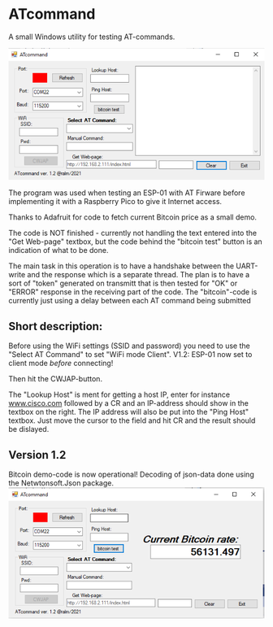 # ATcommand
A small Windows utility for testing AT-commands.

![Screendump](/doc/screen_1.2.png)

The program was used when testing an ESP-01 with AT Firware before implementing it with a Raspberry Pico to give it Internet access.

Thanks to Adafruit for code to fetch current Bitcoin price as a small demo.

The code is NOT finished - currently not handling the text entered into the "Get Web-page" textbox, but the code behind the "bitcoin test" button is an indication of what to be done.

The main task in this operation is to have a handshake between the UART-write and the response which is a separate thread.
The plan is to have a sort of "token" generated on transmitt that is then tested for "OK" or "ERROR" response in the receiving part of the code. The "bitcoin"-code is currently just using a delay between each AT command being submitted

## Short description:
Before using the WiFi settings (SSID and password) you need to use the "Select AT Command" to set "WiFi mode Client". V1.2: ESP-01 now set to client mode _before_ connecting!

Then hit the CWJAP-button.

The "Lookup Host" is ment for getting a host IP, enter for instance www.cisco.com followed by a CR and an IP-address should show in the textbox on the right. The IP address will also be put into the "Ping Host" textbox. Just move the cursor to the field and hit CR and the result should be dislayed.

## Version 1.2
Bitcoin demo-code is now operational!
Decoding of json-data done using the Netwtonsoft.Json package.
![Screendump](/doc/bitcoin.png)

